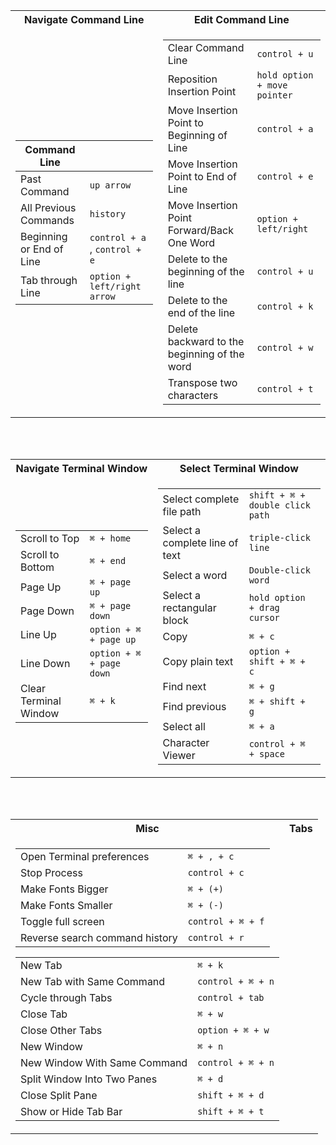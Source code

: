 <table>
<tr><th>Navigate Command Line</th><th>Edit Command Line</th></tr>
<tr><td>

|Command Line||
|--|--|
|Past Command| `up arrow` |
|All Previous Commands|`history`|
|Beginning or End of Line|`control + a` , `control + e`|
|Tab through Line|`option + left/right arrow`|

</td><td>

|||
|--|--|
|Clear Command Line| `control + u` |
|Reposition Insertion Point|`hold option + move pointer`|
|Move Insertion Point to Beginning of Line|`control + a`|
|Move Insertion Point to End of Line|`control + e`|
|Move Insertion Point Forward/Back One Word|`option + left/right`
|Delete to the beginning of the line|`control + u`|
|Delete to the end of the line|`control + k`|
|Delete backward to the beginning of the word|`control + w`|
|Transpose two characters|`control + t`|

</td></tr> </table>

<br />
<br />

<table>
<tr><th>Navigate Terminal Window</th><th>Select Terminal Window</th></tr>
<tr><td>

|||
|--|--|
|Scroll to Top|`⌘ + home`|
|Scroll to Bottom|`⌘ + end`|
|Page Up|`⌘ + page up`|
|Page Down|`⌘ + page down`|
|Line Up|`option + ⌘ + page up`|
|Line Down|`option + ⌘ + page down`|
|Clear Terminal Window|`⌘ + k`|

</td><td>

|||
|--|--|
|Select complete file path|`shift + ⌘ + double click path`|
|Select a complete line of text|`triple-click line`|
|Select a word|`Double-click word`|
|Select a rectangular block|`hold option + drag cursor`|
|Copy|`⌘ + c`|
|Copy plain text|`option + shift + ⌘ + c`|
|Find next|`⌘ + g`|
|Find previous|`⌘ + shift + g`|
|Select all|`⌘ + a`|
|Character Viewer|`control + ⌘ + space`|

</td></tr> </table>

<br />
<br />

<table>
<tr><th>Misc</th><th>Tabs</th></tr>
<tr><td>

|||
|--|--|
|Open Terminal preferences|`⌘ + , + c`|
|Stop Process| `control + c`|
|Make Fonts Bigger|`⌘ + (+)`|
|Make Fonts Smaller|`⌘ + (-)`|
|Toggle full screen|`control + ⌘ + f`|
|Reverse search command history|`control + r`|

|||
|--|--|
|New Tab|`⌘ + k`|
|New Tab with Same Command|`control + ⌘ + n`|
|Cycle through Tabs|`control + tab`|
|Close Tab|`⌘ + w`|
|Close Other Tabs|`option + ⌘ + w`|
|New Window|`⌘ + n`|
|New Window With Same Command|`control + ⌘ + n`|
|Split Window Into Two Panes|`⌘ + d`|
|Close Split Pane|`shift + ⌘ + d`|
|Show or Hide Tab Bar|`shift + ⌘ + t`|

</td><td>



</td></tr> </table>
